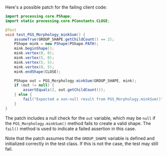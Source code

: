 Here's a possible patch for the failing client code:

```java
import processing.core.PShape;
import static processing.core.PConstants.CLOSE;

@Test
void test_PGS_Morphology_minkSum() {
    assumeTrue(GROUP_SHAPE.getChildCount() == 2);
    PShape mink = new PShape(PShape.PATH);
    mink.beginShape();
    mink.vertex(0, 0);
    mink.vertex(5, 0);
    mink.vertex(5, 5);
    mink.vertex(0, 5);
    mink.endShape(CLOSE);

    PShape out = PGS_Morphology.minkSum(GROUP_SHAPE, mink);
    if (out != null) {
        assertEquals(2, out.getChildCount());
    } else {
        fail("Expected a non-null result from PGS_Morphology.minkSum()");
    }
}
```

The patch includes a null check for the `out` variable, which may be `null` if the `PGS_Morphology.minkSum()` method fails to create a valid shape. The `fail()` method is used to indicate a failed assertion in this case.

Note that the patch assumes that the `GROUP_SHAPE` variable is defined and initialized correctly in the test class. If this is not the case, the test may still fail.